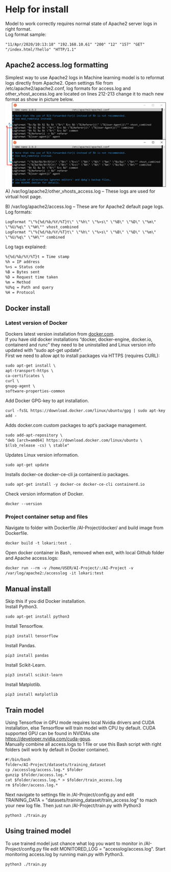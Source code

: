# Help for install
Model to work correctly requires normal state of Apache2 server logs in right format. \
Log format sample:
```
"11/Apr/2020/10:13:18" "192.168.10.61" "200" "12" "157" "GET" "/index.html/?hello" "HTTP/1.1"
```
## Apache2 access.log formatting
Simplest way to use Apache2 logs in Machine learning model is to reformat logs directly from Apache2. Open settings file from /etc/apache2/apache2.conf, log formats for access.log and other_vhost_access.log are located on lines 212-213 change it to mach new format as show in picture below.
\
![Log formats](./img/install_pic_1.png)
\
A) /var/log/apache2/other_vhosts_access.log – These logs are used for virtual host page. </p> 
B) /var/log/apache2/access.log – These are for Apache2 default page logs.
\
Log formats:
```
LogFormat "\"%{%d/%b/%Y/%T}t\" \"%h\" \"%>s\" \"%B\" \"%D\" \"%m\" \"%U/%q\" \"%H\"" vhost_combined
LogFormat "\"%{%d/%b/%Y/%T}t\" \"%h\" \"%>s\" \"%B\" \"%D\" \"%m\" \"%U/%q\" \"%H\"" combined
```
Log tags explained:
```
%{%d/%b/%Y/%T}t = Time stamp
%h = IP address
%>s = Status code
%B = Bytes sent
%D = Request time taken
%m = Method
%U%q = Path and query
%H = Protocol
```
## Docker install
### Latest version of Docker
Dockers latest version installation from [docker.com](https://docs.docker.com/engine/install/ubuntu/). \
If you have old docker installations “docker, docker-engine, docker.io, containerd and runc” they need to be uninstalled and Linux version info updated with “sudo apt-get update“.
\
First we need to allow apt to install packages via HTTPS (requires CURL):
```
sudo apt-get install \
apt-transport-https \
ca-certificates \
curl \
gnupg-agent \
software-properties-common
```
Add Docker GPG-key to apt installation.
```
curl -fsSL https://download.docker.com/linux/ubuntu/gpg | sudo apt-key add -
```
Adds docker.com custom packages to apt’s package management.
```
sudo add-apt-repository \
"deb [arch=amd64] https://download.docker.com/linux/ubuntu \
$(lsb_release -cs) \ stable"
```
Updates Linux version information.
```
sudo apt-get update
```
Installs docker-ce docker-ce-cli ja containerd.io packages.
```
sudo apt-get install -y docker-ce docker-ce-cli containerd.io
```
Check version information of Docker.
```
docker --version
```
### Project container setup and files
Navigate to folder with Dockerfile /AI-Project/docker/ and build image from Dockerfile.
```
docker build -t lokari:test .
```
Open docker container in Bash, removed when exit, with local Github folder and Apache access.logs:
```
docker run --rm -v /home/USER/AI-Project/:/AI-Project -v /var/log/apache2:/accesslog -it lokari:test
```

## Manual install
Skip this if you did Docker installation. \
Install Python3.
```
sudo apt-get install python3
```
Install Tensorflow.
```
pip3 install tensorflow
```
Install Pandas.
```
pip3 install pandas
```
Install Scikit-Learn.
```
pip3 install scikit-learn
```
Install Matplotlib.
```
pip3 install matplotlib
```
## Train model
Using Tensorflow in GPU mode requires local Nvidia drivers and CUDA installation, else Tensorflow will train model with CPU by default. CUDA supported GPU can be found in NVIDIAs site https://developer.nvidia.com/cuda-gpus. \
Manually combine all access.logs to 1 file or use this Bash script with right folders (will work by default in Docker container).
```
#!/bin/bash
folder=/AI-Project/datasets/training_dataset
cp /accesslog/access.log.* $folder
gunzip $folder/access.log.*
cat $folder/access.log.* > $folder/train_access.log
rm $folder/access.log.*
```
Next navigate to settings file in /AI-Project/config.py and edit TRAINING_DATA = "datasets/training_dataset/train_access.log" to mach your new log file.
Then just run /AI-Project/train.py with Python3
```
python3 ./train.py
```
## Using trained model
To use trained model just chance what log you want to monitor in /AI-Project/config.py file edit MONITORED_LOG = "accesslog/access.log". Start monitoring access.log by running main.py with Python3.

```
python3 ./train.py
```